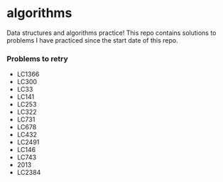 # algorithms
Data structures and algorithms practice! This repo contains solutions to problems I have practiced since the start date of this repo.

### Problems to retry
- LC1366
- LC300
- LC33
- LC141
- LC253
- LC322
- LC731
- LC678
- LC432
- LC2491
- LC146
- LC743
- 2013
- LC2384
